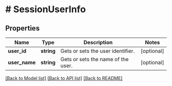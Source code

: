 # # SessionUserInfo

## Properties

Name | Type | Description | Notes
------------ | ------------- | ------------- | -------------
**user_id** | **string** | Gets or sets the user identifier. | [optional]
**user_name** | **string** | Gets or sets the name of the user. | [optional]

[[Back to Model list]](../../README.md#models) [[Back to API list]](../../README.md#endpoints) [[Back to README]](../../README.md)
